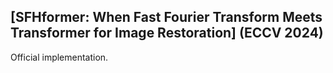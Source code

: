 ## [SFHformer: When Fast Fourier Transform Meets Transformer for Image Restoration] (ECCV 2024)
 Official implementation.
